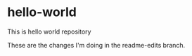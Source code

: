 # hello-world
This is hello world repository

These are the changes I'm doing in the readme-edits branch.
